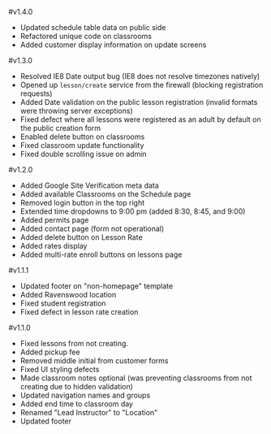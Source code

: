#v1.4.0
- Updated schedule table data on public side
- Refactored unique code on classrooms
- Added customer display information on update screens

#v1.3.0
- Resolved IE8 Date output bug (IE8 does not resolve timezones natively)
- Opened up `lesson/create` service from the firewall (blocking registration requests)
- Added Date validation on the public lesson registration (invalid formats were throwing server exceptions)
- Fixed defect where all lessons were registered as an adult by default on the public creation form
- Enabled delete button on classrooms
- Fixed classroom update functionality
- Fixed double scrolling issue on admin

#v1.2.0
- Added Google Site Verification meta data
- Added available Classrooms on the Schedule page
- Removed login button in the top right
- Extended time dropdowns to 9:00 pm (added 8:30, 8:45, and 9:00)
- Added permits page
- Added contact page (form not operational)
- Added delete button on Lesson Rate
- Added rates display
- Added multi-rate enroll buttons on lessons page

#v1.1.1
- Updated footer on "non-homepage" template
- Added Ravenswood location
- Fixed student registration
- Fixed defect in lesson rate creation

#v1.1.0
- Fixed lessons from not creating.
- Added pickup fee
- Removed middle initial from customer forms
- Fixed UI styling defects
- Made classroom notes optional (was preventing classrooms from not creating due to hidden validation)
- Updated navigation names and groups
- Added end time to classroom day
- Renamed "Lead Instructor" to "Location"
- Updated footer